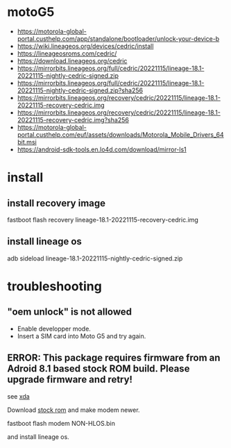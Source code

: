 # motoG5

* https://motorola-global-portal.custhelp.com/app/standalone/bootloader/unlock-your-device-b
* https://wiki.lineageos.org/devices/cedric/install
* https://lineageosroms.com/cedric/
* https://download.lineageos.org/cedric
* https://mirrorbits.lineageos.org/full/cedric/20221115/lineage-18.1-20221115-nightly-cedric-signed.zip
* https://mirrorbits.lineageos.org/full/cedric/20221115/lineage-18.1-20221115-nightly-cedric-signed.zip?sha256
* https://mirrorbits.lineageos.org/recovery/cedric/20221115/lineage-18.1-20221115-recovery-cedric.img
* https://mirrorbits.lineageos.org/recovery/cedric/20221115/lineage-18.1-20221115-recovery-cedric.img?sha256
* https://motorola-global-portal.custhelp.com/euf/assets/downloads/Motorola_Mobile_Drivers_64bit.msi
* https://android-sdk-tools.en.lo4d.com/download/mirror-ls1

# install
## install recovery image
fastboot flash recovery lineage-18.1-20221115-recovery-cedric.img

## install lineage os
adb sideload lineage-18.1-20221115-nightly-cedric-signed.zip

# troubleshooting

## "oem unlock" is not allowed  
- Enable developper mode.
- Insert a SIM card into Moto G5
 and try again.
 
## ERROR: This package requires firmware from an Adroid 8.1 based stock ROM build. Please upgrade firmware and retry!
see [xda](https://forum.xda-developers.com/t/rom-official-cedric-11-lineageos-18-1.4260293/page-9)

Download [stock rom](https://mirrors-obs-2.lolinet.com/firmware/motorola/2017/cedric/official/RETAIL/CEDRIC_RETAIL_8.1.0_OPP28.85-19-4-2_cid50_subsidy-DEFAULT_regulatory-DEFAULT_CFC.xml.zip) and make modem newer.

fastboot flash modem NON-HLOS.bin

and install lineage os.


